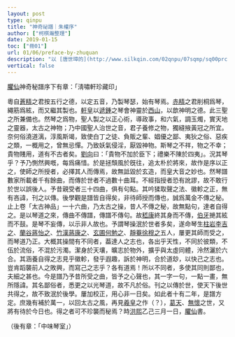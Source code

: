 ```yaml
---
layout: post
type: qinpu
title: "神奇祕譜｜朱權序"
author: ["柯棋瀚整理"]
date: 2019-01-15
toc: ["冊01"]
url: 01/06/preface-by-zhuquan
description: "以 [唐世璋的](http://www.silkqin.com/02qnpu/07sqmp/sq00prch.htm) 爲底本加以修改"
vertical: false
---
```


<u>臞仙</u><v>神奇秘譜</v>序<n>下有章：「淸嘯軒珍藏印」</n>

粵自<u>蒼精</u>之君按五行之德，以定五音，乃製琴瑟，始有琴焉。<u>赤精</u>之君削桐爲琴，繩筋爲絃，而又繼其製也。<u>軒皇</u>以<u>遞鍾</u>之琴會神靈於<u>西山</u>，以歆神明之德。此三聖之所兼備也。然琴之爲物，聖人製之以正心術，導政事，和六氣，調玉燭，實天地之靈器，太古之神物；乃中國聖人治世之音，君子養修之物，獨縫掖黃冠之所宜。奈何俗澆道漓，淳風斯竭，致使白丁之徒、負販之輩、娼優之鄙、夷狄之俗、惡疾之類，一概用之，曾無忌憚。乃致妖氣侵淫，厭毀神物。斯琴之不祥，物之不幸；貴物賤用，道有不古者矣。<u>劉向</u>曰：「貴物不加於臣下；禮樂不陳於四夷」。況其琴乎？予乃惻然興嘅，每爲痛惜。於是拯頹風於旣往，追太朴於將來，故作是序以正之，使師之所授者，必擇其人而傳焉，故無詆毀於玄造，而皇大音之妙也。然琴譜數家所載者千有餘曲，而傳於世者不過數十曲耳。不經指授者恐有訛謬，故不敢行於世以誤後人。予昔親受者三十四曲，俱有句點。其吟猱取聲之法、徽軫之正，無有吝諱，刊之以傳。後學觀是譜皆自得矣，非待師授而傳也，誠爲萬金不傳之秘。止上卷「太古神品」一十六曲，乃太古之操，昔人不傳之秘，故無點句，達者自得之。是以琴道之來，傳曲不傳譜，傳譜不傳句。故<u>嵇康</u>終其身而不傳，<u>伯牙</u>撧其絃而不鼓。是琴不妄傳，以示非人故也。予謂琴操泯於世者多矣，遂命琴生<u>柱岩</u><u>李吉之</u>、<u>蘭谷</u><u>蔣怡之</u>、<u>竹漢</u><u>蔣康之</u>、<u>玄圃</u><u>何勉之</u>、<u>靜菴</u><u>徐穆之</u>五人，屢更其師而受之，而琴道乃正。大概其操間有不同者，葢達人之志也，各出乎天性，不同於彼類，不伍於流俗，不混於污濁。潔身於天壤，曠志於物外，擴乎與太虛同體，泠然灑於六合。其涵養自得之志見乎徽軫，發乎遐趣，訴於神明，合於道玅，以快己之志也。豈肯蹈襲前人之敗興，而寫己之志乎？各有道焉！所以不同者，多使其同則鄙也，夫細之甚也。今是譜乃予昔所受之曲，皆予之心聲也，其一字一句，一點一畫，無所隱諱。其名鄙俗者，悉更之以光琴道，故不凡於俗。刊之以傳於世，使天下後世共得之，故不致泯於後學。屢加校正，用心非一日矣。如此者十有二年，是譜方定。庶幾有補於萬一，以回太古之風，再見<u>羲皇</u>之作<n>（？）</n>，<u>葛天</u>、<u>無懷</u>之世，又將有待於今日也。得之者可不珍襲而秘焉？時<u>洪熙</u>乙己三月一日，<u>臞仙</u>書。

（後有章：「中味琴室」）

